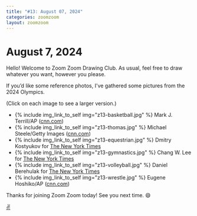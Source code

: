 ```yaml
---
title: "#13: August 07, 2024"
categories: zoomzoom
layout: zoomzoom
---
```


# August 7, 2024

Hello! Welcome to Zoom Zoom Drawing Club. As usual, feel free to draw whatever you want, however you please.

If you’d like some reference photos, I've gathered some pictures from the 2024 Olympics.

(Click on each image to see a larger version.)


<ul class="reference-photos">
  <li>
    {% include img_link_to_self img="z13-basketball.jpg" %}
    <span>Mark J. Terrill/AP (<a href="https://www.cnn.com/2024/07/26/sport/gallery/paris-olympics-2024/index.html">cnn.com</a>)</span>
  </li>
  <li>
    {% include img_link_to_self img="z13-thomas.jpg" %}
    <span>Michael Steele/Getty Images (<a href="https://www.cnn.com/2024/07/26/sport/gallery/paris-olympics-2024/index.html">cnn.com</a>)</span>
  </li>
  <li>
    {% include img_link_to_self img="z13-equestrian.jpg" %}
    <span>Dmitry Kostyukov for <a href="https://www.nytimes.com/interactive/2024/08/02/world/olympics/paris-olympics-best-photos-2024.html">The New York Times</a></span>
  </li>
  <li>
    {% include img_link_to_self img="z13-gymnastics.jpg" %}
    <span>Chang W. Lee for <a href="https://www.nytimes.com/interactive/2024/08/02/world/olympics/paris-olympics-best-photos-2024.html">The New York Times</a></span>
  </li>
  <li>
    {% include img_link_to_self img="z13-volleyball.jpg" %}
    <span>Daniel Berehulak for <a href="https://www.nytimes.com/interactive/2024/08/02/world/olympics/paris-olympics-best-photos-2024.html">The New York Times</a></span>
  </li>
  <li>
    {% include img_link_to_self img="z13-wrestle.jpg" %}
    <span>Eugene Hoshiko/AP (<a href="https://www.cnn.com/2024/07/26/sport/gallery/paris-olympics-2024/index.html">cnn.com</a>)</span>
  </li>

</ul>

Thanks for joining Zoom Zoom today! See you next time. 😄

<div class="footer-symbol"><a href="https://mrshawnliu.com">✌</a></div>
